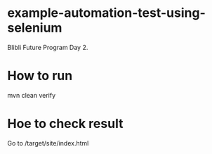 # example-automation-test-using-selenium
Blibli Future Program Day 2.

# How to run
mvn clean verify

# Hoe to check result
Go to /target/site/index.html
